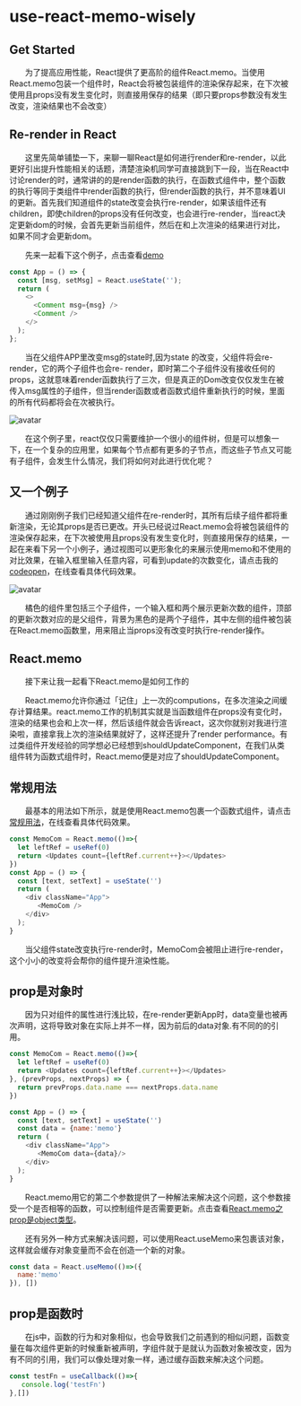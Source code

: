 # use-react-memo-wisely

## Get Started
&emsp;&emsp;为了提高应用性能，React提供了更高阶的组件React.memo。当使用React.memo包装一个组件时，React会将被包装组件的渲染保存起来，在下次被使用且props没有发生变化时，则直接用保存的结果（即只要props参数没有发生改变，渲染结果也不会改变）

## Re-render in React
&emsp;&emsp;这里先简单铺垫一下，来聊一聊React是如何进行render和re-render，以此更好引出提升性能相关的话题，清楚渲染机同学可直接跳到下一段，当在React中讨论render的时，通常讲的的是render函数的执行，在函数式组件中，整个函数的执行等同于类组件中render函数的执行，但render函数的执行，并不意味着UI的更新。首先我们知道组件的state改变会执行re-render，如果该组件还有children，即使children的props没有任何改变，也会进行re-render，当react决定更新dom的时候，会首先更新当前组件，然后在和上次渲染的结果进行对比，如果不同才会更新dom。

&emsp;&emsp;先来一起看下这个例子，点击查看[demo](https://codepen.io/wal1e/pen/LYQjBmp)

```javascript
const App = () => {
  const [msg, setMsg] = React.useState('');
  return (
    <>
      <Comment msg={msg} />
      <Comment />
    </>
  );
};​
```

&emsp;&emsp;当在父组件APP里改变msg的state时,因为state 的改变，父组件将会re-render，它的两个子组件也会re- render，即时第二个子组件没有接收任何的props，这就意味着render函数执行了三次，但是真正的Dom改变仅仅发生在被传入msg属性的子组件，但当render函数或者函数式组件重新执行的时候，里面的所有代码都将会在次被执行。

![avatar](http://m.qpic.cn/psc?/V51THoPy1K00071vRFGs1boXQx4NfRqy/bqQfVz5yrrGYSXMvKr.cqbkL2eSEVvQZEoDNV2EeMMGXJmG7sPcmfL6hAtzXh8G*E6bVZruinSKhIcpQ2xVdggEJBm3gViy1BQc9gHHQtJw!/b&bo=GgNzAgAAAAABF1g!&rf=viewer_4)

&emsp;&emsp;在这个例子里，react仅仅只需要维护一个很小的组件树，但是可以想象一下，在一个复杂的应用里，如果每个节点都有更多的子节点，而这些子节点又可能有子组件，会发生什么情况，我们将如何对此进行优化呢？
## 又一个例子
&emsp;&emsp;通过刚刚例子我们已经知道父组件在re-render时，其所有后续子组件都将重新渲染，无论其props是否已更改。开头已经说过React.memo会将被包装组件的渲染保存起来，在下次被使用且props没有发生变化时，则直接用保存的结果，一起在来看下另一个小例子，通过视图可以更形象化的来展示使用memo和不使用的对比效果，在输入框里输入任意内容，可看到update的次数变化，请点击我的[codeopen](https://codepen.io/wal1e/pen/BaYROQe)，在线查看具体代码效果。

![avatar](http://a1.qpic.cn/psc?/V51THoPy1K00071vRFGs1boXQx4NfRqy/bqQfVz5yrrGYSXMvKr.cqZ1bEyGJKJnEbi1ghaVjuelOvRsIhvSWSOvYghUQioMji3mmIAXUsWGufebEoVWCGb91eKo17phdQhw6F3cH52Y!/c&ek=1&kp=1&pt=0&bo=JQN3AgAAAAABF2M!&tl=1&vuin=987261988&tm=1653292800&dis_t=1653296389&dis_k=a871e9d6e3977e0ead4c3a74b9bfefb6&sce=60-2-2&rf=viewer_4)

&emsp;&emsp;橘色的组件里包括三个子组件，一个输入框和两个展示更新次数的组件，顶部的更新次数对应的是父组件，背景为黑色的是两个子组件，其中左侧的组件被包装在React.memo函数里，用来阻止当props没有改变时执行re-render操作。
## React.memo
&emsp;&emsp;接下来让我一起看下React.memo是如何工作的

&emsp;&emsp;React.memo允许你通过「记住」上一次的computions，在多次渲染之间缓存计算结果。react.memo工作的机制其实就是当函数组件在props没有变化时，渲染的结果也会和上次一样，然后该组件就会告诉react，这次你就别对我进行渲染啦，直接拿我上次的渲染结果就好了，这样还提升了render performance。有过类组件开发经验的同学想必已经想到shouldUpdateComponent，在我们从类组件转为函数式组件时，React.memo便是对应了shouldUpdateComponent。

## 常规用法
&emsp;&emsp;最基本的用法如下所示，就是使用React.memo包裹一个函数式组件，请点击[常规用法](https://codepen.io/wal1e/pen/BaYROQe)，在线查看具体代码效果。
```javascript
const MemoCom = React.memo(()=>{
  let leftRef = useRef(0)
  return <Updates count={leftRef.current++}></Updates>
})
const App = () => {
  const [text, setText] = useState('')
  return (
    <div className="App">
       <MemoCom />
    </div>
  );
}
```
&emsp;&emsp;当父组件state改变执行re-render时，MemoCom会被阻止进行re-render，这个小小的改变将会帮你的组件提升渲染性能。

## prop是对象时
&emsp;&emsp;因为只对组件的属性进行浅比较，在re-render更新App时，data变量也被再次声明，这将导致对象在实际上并不一样，因为前后的data对象.有不同的的引用。
```javascript
const MemoCom = React.memo(()=>{
  let leftRef = useRef(0)
  return <Updates count={leftRef.current++}></Updates>
}, (prevProps, nextProps) => {
  return prevProps.data.name === nextProps.data.name
})

const App = () => {
  const [text, setText] = useState('')
  const data = {name:'memo'}
  return (
    <div className="App">
       <MemoCom data={data}/>
    </div>
  );
}
```
&emsp;&emsp;React.memo用它的第二个参数提供了一种解法来解决这个问题，这个参数接受一个是否相等的函数，可以控制组件是否需要更新。点击查看[React.memo之prop是object类型](https://codepen.io/wal1e/pen/GRQvBMr)。

&emsp;&emsp;还有另外一种方式来解决该问题，可以使用React.useMemo来包裹该对象，这样就会缓存对象变量而不会在创造一个新的对象。
```javascript
const data = React.useMemo(()=>({
  name:'memo'
}), [])
```

## prop是函数时
&emsp;&emsp;在js中，函数的行为和对象相似，也会导致我们之前遇到的相似问题，函数变量在每次组件更新的时候重新被声明，字组件就于是就认为函数对象被改变，因为有不同的引用，我们可以像处理对象一样，通过缓存函数来解决这个问题。
```javascript
const testFn = useCallback(()=>{
   console.log('testFn')
},[])
```


